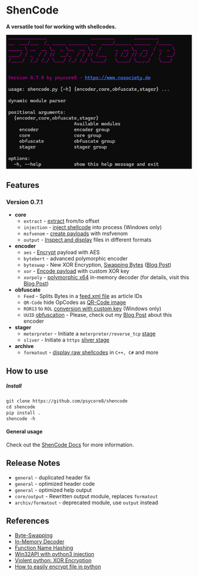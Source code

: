 # ShenCode

**A versatile tool for working with shellcodes.**

![](shencode-070.png)

## Features

### Version 0.7.1

- **core**
	- `extract` - [extract](https://www.heckhausen.it/shencode/wiki/core/extract) from/to offset
	- `injection` - [inject shellcode](https://www.heckhausen.it/shencode/wiki/core/injection) into process (Windows only)
	- `msfvenom` - [create payloads](https://www.heckhausen.it/shencode/wiki/core/msfvenom)  with msfvenom
	- `output` - [Inspect and display](https://www.heckhausen.it/shencode/wiki/core/output) files in different formats
- **encoder**
	- `aes` - [Encrypt](https://www.heckhausen.it/shencode/wiki/encoder/aes) payload with AES
	- `bytebert` - advanced polymorphic encoder
	- `byteswap` - New XOR Encryption, [Swapping Bytes](https://www.heckhausen.it/shencode/wiki/encoder/byteswap) ([Blog Post](https://www.nosociety.de/en:it-security:blog:obfuscation_byteswapping))
	- `xor` - [Encode payload](https://www.heckhausen.it/shencode/wiki/encoder/xor) with custom XOR key
	- `xorpoly` - [polymorphic x64](https://www.heckhausen.it/shencode/wiki/encoder/xorpoly) in-memory decoder (for details, visit this [Blog Post](https://www.nosociety.de/en:it-security:blog:obfuscation_polymorphic_in_memory_decoder))
- **obfuscate**
	- `Feed` - Splits Bytes in a [feed.xml file](https://www.heckhausen.it/shencode/wiki/obfuscate/feed) as article IDs
	- `QR-Code` hide OpCodes as [QR-Code image](https://www.heckhausen.it/shencode/wiki/obfuscate/qrcode)
	- `ROR13` to `ROL` [conversion with custom key](https://www.heckhausen.it/shencode/wiki/obfuscate/rolhash) (Windows only)
	- `UUID` [obfuscation](https://www.heckhausen.it/shencode/wiki/obfuscate/uuid) - Please, check out my [Blog Post](https://www.nosociety.de/en:it-security:blog:obfuscation_shellcode_als_uuids_tarnen_-_teil_1) about this encoder
-  **stager**
	- `meterpreter` - Initiate a `meterpreter/reverse_tcp` [stage](https://www.heckhausen.it/shencode/wiki/stager/meterpreter)
	- `sliver` - Initiate a `https` [sliver stage](https://www.heckhausen.it/shencode/wiki/stager/sliver)
- **archive**
	- `formatout` - [display raw shellcodes](https://www.heckhausen.it/shencode/wiki/core/formatout) in `C++, C#` and more

## How to use

##### Install

```shell
git clone https://github.com/psycore8/shencode
cd shencode
pip install .
shencode -h
```

#### General usage

Check out the [ShenCode Docs](https://heckhausen.it/shencode/wiki/) for more information.

## Release Notes

- `general` - duplicated header fix
- `general` - optimized header code
- `general` - optimized help output
- `core/output` - Rewritten output module, replaces `formatout`
- `archiv/formatout` - deprecated module, use `output` instead

## References

- [Byte-Swapping](https://www.nosociety.de/en:it-security:blog:obfuscation_byteswapping)
- [In-Memory Decoder](https://www.nosociety.de/en:it-security:blog:obfuscation_polymorphic_in_memory_decoder)
- [Function Name Hashing](https://www.bordergate.co.uk/function-name-hashing/)
- [Win32API with python3 injection](https://systemweakness.com/win32api-with-python3-part-iii-injection-6dd3c1b99c90)
- [Violent python: XOR Encryption](https://samsclass.info/124/proj14/VPxor.htm)
- [How to easily encrypt file in python](https://www.stackzero.net/how-to-easily-encrypt-file-in-python/)

